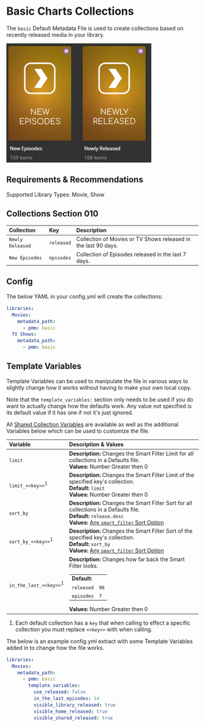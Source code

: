 # Basic Charts Collections

The `basic` Default Metadata File is used to create collections based on recently released media in your library.

![](../images/basic.png)

## Requirements & Recommendations

Supported Library Types: Movie, Show

## Collections Section 010

| Collection       | Key        | Description                                                    |
|:-----------------|:-----------|:---------------------------------------------------------------|
| `Newly Released` | `released` | Collection of Movies or TV Shows released in the last 90 days. |
| `New Episodes`   | `episodes` | Collection of Episodes released in the last 7 days.            |

## Config

The below YAML in your config.yml will create the collections:

```yaml
libraries:
  Movies:
    metadata_path:
      - pmm: basic
  TV Shows:
    metadata_path:
      - pmm: basic
```

## Template Variables

Template Variables can be used to manipulate the file in various ways to slightly change how it works without having to make your own local copy.

Note that the `template_variables:` section only needs to be used if you do want to actually change how the defaults work. Any value not specified is its default value if it has one if not it's just ignored.

All [Shared Collection Variables](../collection_variables) are available as well as the additional Variables below which can be used to customize the file.

| Variable                          | Description & Values                                                                                                                                                                                                                            |
|:----------------------------------|:------------------------------------------------------------------------------------------------------------------------------------------------------------------------------------------------------------------------------------------------|
| `limit`                           | **Description:** Changes the Smart Filter Limit for all collections in a Defaults file.<br>**Values:** Number Greater then 0                                                                                                                    |
| `limit_<<key>>`<sup>1</sup>       | **Description:** Changes the Smart Filter Limit of the specified key's collection.<br>**Default:** `limit`<br>**Values:** Number Greater then 0                                                                                                 |
| `sort_by`                         | **Description:** Changes the Smart Filter Sort for all collections in a Defaults file.<br>**Default:** `release.desc`<br>**Values:** [Any `smart_filter` Sort Option](../../metadata/builders/smart.md#sort-options)                            |
| `sort_by_<<key>>`<sup>1</sup>     | **Description:** Changes the Smart Filter Sort of the specified key's collection.<br>**Default:** `sort_by`<br>**Values:** [Any `smart_filter` Sort Option](../../metadata/builders/smart.md#sort-options)                                      |
| `in_the_last_<<key>>`<sup>1</sup> | **Description:** Changes how far back the Smart Filter looks.<table class="clearTable"><tr><td>**Default:**</td></tr><tr><td>`released`</td><td>`90`</td></tr><tr><td>`episodes`</td><td>`7`</td></tr></table>**Values:** Number Greater then 0 |

1. Each default collection has a `key` that when calling to effect a specific collection you must replace `<<key>>` with when calling.

The below is an example config.yml extract with some Template Variables added in to change how the file works.

```yaml
libraries:
  Movies:
    metadata_path:
      - pmm: basic
        template_variables:
          use_released: false
          in_the_last_episodes: 14
          visible_library_released: true
          visible_home_released: true
          visible_shared_released: true
```
